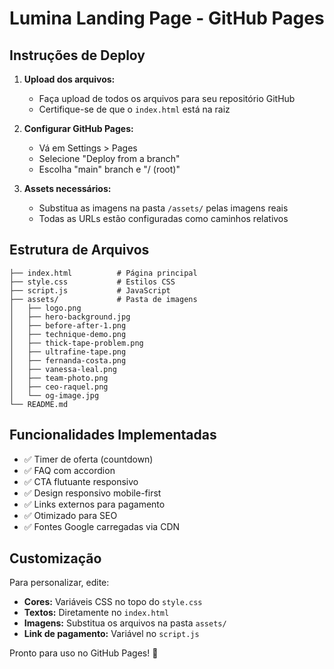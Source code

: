 # Lumina Landing Page - GitHub Pages

## Instruções de Deploy

1. **Upload dos arquivos:**
   - Faça upload de todos os arquivos para seu repositório GitHub
   - Certifique-se de que o `index.html` está na raiz

2. **Configurar GitHub Pages:**
   - Vá em Settings > Pages
   - Selecione "Deploy from a branch"
   - Escolha "main" branch e "/ (root)"

3. **Assets necessários:**
   - Substitua as imagens na pasta `/assets/` pelas imagens reais
   - Todas as URLs estão configuradas como caminhos relativos

## Estrutura de Arquivos

```
├── index.html          # Página principal
├── style.css           # Estilos CSS
├── script.js           # JavaScript
├── assets/             # Pasta de imagens
│   ├── logo.png
│   ├── hero-background.jpg
│   ├── before-after-1.png
│   ├── technique-demo.png
│   ├── thick-tape-problem.png
│   ├── ultrafine-tape.png
│   ├── fernanda-costa.png
│   ├── vanessa-leal.png
│   ├── team-photo.png
│   ├── ceo-raquel.png
│   └── og-image.jpg
└── README.md
```

## Funcionalidades Implementadas

- ✅ Timer de oferta (countdown)
- ✅ FAQ com accordion
- ✅ CTA flutuante responsivo
- ✅ Design responsivo mobile-first
- ✅ Links externos para pagamento
- ✅ Otimizado para SEO
- ✅ Fontes Google carregadas via CDN

## Customização

Para personalizar, edite:
- **Cores:** Variáveis CSS no topo do `style.css`
- **Textos:** Diretamente no `index.html`
- **Imagens:** Substitua os arquivos na pasta `assets/`
- **Link de pagamento:** Variável no `script.js`

Pronto para uso no GitHub Pages! 🚀
